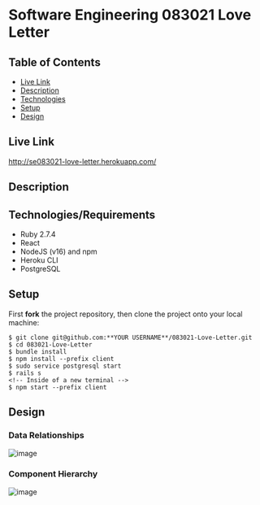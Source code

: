 # Software Engineering 083021 Love Letter

## Table of Contents

* [Live Link](#live-link)
* [Description](#description)
* [Technologies](#technologies)
* [Setup](#setup)
* [Design](#design)

<a name="live-link"/>

## Live Link

http://se083021-love-letter.herokuapp.com/

<a name="description"/>

## Description

<a name="technologies"/>

## Technologies/Requirements

- Ruby 2.7.4
- React
- NodeJS (v16) and npm
- Heroku CLI
- PostgreSQL

<a name="setup"/>

## Setup

First **fork** the project repository, then clone the project onto your local machine:
```
$ git clone git@github.com:**YOUR USERNAME**/083021-Love-Letter.git
$ cd 083021-Love-Letter
$ bundle install
$ npm install --prefix client
$ sudo service postgresql start
$ rails s
<!-- Inside of a new terminal -->
$ npm start --prefix client
```

<a name="design"/>

## Design

### Data Relationships

![image](https://i.imgur.com/CrY3OBc.png)

### Component Hierarchy

![image](https://i.imgur.com/VSKWDYt.png)
